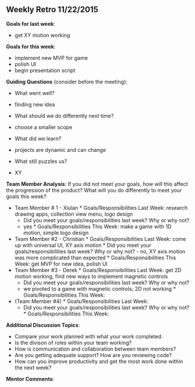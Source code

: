 ## Weekly Retro 11/22/2015

**Goals for last week**:
- get XY motion working

**Goals for this week**:
- implement new MVP for game
- polish UI
- begin presentation script

**Guiding Questions** (consider before the meeting):

  *  What went well?
  -  finding new idea 
  *  What should we do differently next time?
  - choose a smaller scope 
  *  What did we learn?
  - projects are dynamic and can change 
  *  What still puzzles us?
  - XY 
 
**Team Member Analysis**:
If you did not meet your goals, how will this affect the progression of the product? What will you do differently to meet your goals this week?

  *  Team Member # 1 - Xiulan 
    * Goals/Responsibilities Last Week: research drawing apps, collection view menu, logo design
        * Did you meet your goals/responsibilities last week? Why or why not?
        - yes
    * Goals/Responsibilities This Week: make a game with 1D motion, simple logo design
  *  Team Member #2 - Christian 
    * Goals/Responsibilities Last Week: come up with universal UI, XY axis motion
         * Did you meet your goals/responsibilities last week? Why or why not?
         - no, XY axis motion was more complicated than expected
    * Goals/Responsibilities This Week: get MVP for new idea, polish UI
  *  Team Member #3 - Derek
    * Goals/Responsibilities Last Week: get 2D motion working, find new ways to implement magnetic controls
        * Did you meet your goals/responsibilities last week? Why or why not?
        - we pivoted to a game with magnetic controls; 2D not working
    * Goals/Responsibilities This Week:
  *  (Team Member #4)
    * Goals/Responsibilities Last Week:
       * Did you meet your goals/responsibilities last week? Why or why not?
    * Goals/Responsibilities This Week:

**Additional Discussion Topics**:

  *  Compare your work planned with what your work completed. 
  *  Is the divison of roles within your team working?
  *  How is communication and collaboration between team members?
  *  Are you getting adequate support? How are you reviewing code?
  *  How can you improve productivity and get the most work done within the next week?

**Mentor Comments**:
